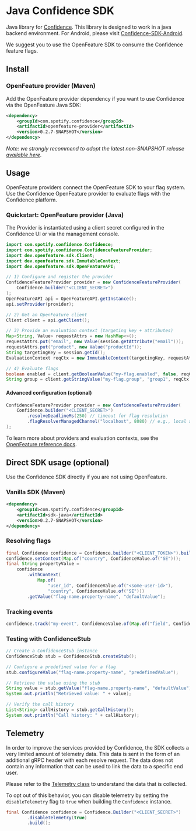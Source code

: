 # Java Confidence SDK

Java library for [Confidence](https://confidence.spotify.com/). This library is designed to work in a java backend environment. For Android, please visit [Confidence-SDK-Android](https://github.com/spotify/confidence-sdk-android).

We suggest you to use the OpenFeature SDK to consume the Confidence feature flags.

## Install

### OpenFeature provider (Maven)

Add the OpenFeature provider dependency if you want to use Confidence via the OpenFeature Java SDK:

<!-- x-release-please-start-version -->
```xml
<dependency>
    <groupId>com.spotify.confidence</groupId>
    <artifactId>openfeature-provider</artifactId>
    <version>0.2.7-SNAPSHOT</version>
</dependency>
```
<!---x-release-please-end-->

_Note: we strongly recommend to adopt the latest non-SNAPSHOT release [available here](https://github.com/spotify/confidence-sdk-java/releases/)._


## Usage

OpenFeature providers connect the OpenFeature SDK to your flag system. Use the Confidence OpenFeature provider to evaluate flags with the Confidence platform.

### Quickstart: OpenFeature provider (Java)

The Provider is instantiated using a client secret configured in the Confidence UI or via the management console.

```java
import com.spotify.confidence.Confidence;
import com.spotify.confidence.ConfidenceFeatureProvider;
import dev.openfeature.sdk.Client;
import dev.openfeature.sdk.ImmutableContext;
import dev.openfeature.sdk.OpenFeatureAPI;

// 1) Configure and register the provider
ConfidenceFeatureProvider provider = new ConfidenceFeatureProvider(
    Confidence.builder("<CLIENT_SECRET>")
);
OpenFeatureAPI api = OpenFeatureAPI.getInstance();
api.setProvider(provider);

// 2) Get an OpenFeature client
Client client = api.getClient();

// 3) Provide an evaluation context (targeting key + attributes)
Map<String, Value> requestAttrs = new HashMap<>();
requestAttrs.put("email", new Value(session.getAttribute("email")));
requestAttrs.put("product", new Value("productId"));
String targetingKey = session.getId();
EvaluationContext reqCtx = new ImmutableContext(targetingKey, requestAttrs);

// 4) Evaluate flags
boolean enabled = client.getBooleanValue("my-flag.enabled", false, reqCtx);
String group = client.getStringValue("my-flag.group", "group1", reqCtx);
```

#### Advanced configuration (optional)

```java
ConfidenceFeatureProvider provider = new ConfidenceFeatureProvider(
    Confidence.builder("<CLIENT_SECRET>")
        .resolveDeadlineMs(250) // timeout for flag resolution
        .flagResolverManagedChannel("localhost", 8080) // e.g., local sidecar
);
```

To learn more about providers and evaluation contexts, see the [OpenFeature reference docs](https://github.com/open-feature/java-sdk).

## Direct SDK usage (optional)

Use the Confidence SDK directly if you are not using OpenFeature. 

### Vanilla SDK (Maven)

<!-- x-release-please-start-version -->
```xml
<dependency>
    <groupId>com.spotify.confidence</groupId>
    <artifactId>sdk-java</artifactId>
    <version>0.2.7-SNAPSHOT</version>
</dependency>
```
<!---x-release-please-end-->

### Resolving flags
```java
final Confidence confidence = Confidence.builder("<CLIENT_TOKEN>").build();
confidence.setContext(Map.of("country", ConfidenceValue.of("SE")));
final String propertyValue =
    confidence
        .withContext(
            Map.of(
                "user_id", ConfidenceValue.of("<some-user-id>"),
                "country", ConfidenceValue.of("SE")))
        .getValue("flag-name.property-name", "defaultValue");
```

### Tracking events
```java
confidence.track("my-event", ConfidenceValue.of(Map.of("field", ConfidenceValue.of("data"))));
```

### Testing with ConfidenceStub

```java
// Create a ConfidenceStub instance
ConfidenceStub stub = ConfidenceStub.createStub();

// Configure a predefined value for a flag
stub.configureValue("flag-name.property-name", "predefinedValue");

// Retrieve the value using the stub
String value = stub.getValue("flag-name.property-name", "defaultValue");
System.out.println("Retrieved value: " + value);

// Verify the call history
List<String> callHistory = stub.getCallHistory();
System.out.println("Call history: " + callHistory);
```

## Telemetry

In order to improve the services provided by Confidence, the SDK collects a very limited amount of telemetry data. 
This data is sent in the form of an additional gRPC header with each resolve request. The data does not contain any 
information that can be used to link the data to a specific end user.

Please refer to the [Telemetry class](sdk-java/src/main/java/com/spotify/confidence/telemetry/Telemetry.java) to understand the data that is collected.

To opt out of this behavior, you can disable telemetry by setting the `disableTelemetry` flag to `true` when building the `Confidence` instance.

```java
final Confidence confidence = Confidence.Builder("<CLIENT_SECRET>")
        .disableTelemetry(true)
        .build();
```